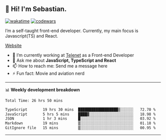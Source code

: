 ## 👋 Hi! I'm Sebastian.

[![wakatime](https://wakatime.com/badge/user/df0036c6-328a-4a39-be9b-e49417ed22a1.svg)](https://wakatime.com/@df0036c6-328a-4a39-be9b-e49417ed22a1)
[![codewars](https://www.codewars.com/users/sebavuye/badges/small)](https://www.codewars.com/users/sebavuye)

I’m a self-taught front-end developer. Currently, my main focus is Javascript(TS) and React.

[Website](https://sebastianvuye.be)

- 🔭 I’m currently working at [Telenet](https://telenet.be/) as a Front-end Developer
- 💬 Ask me about **JavaScript, TypeScript and React**
- 📫 How to reach me: Send me a message here
- ⚡ Fun fact: Movie and aviation nerd

-------

📊 **Weekly development breakdown**

<!--START_SECTION:waka-->

```txt
Total Time: 26 hrs 50 mins

TypeScript       19 hrs 30 mins  ██████████████████▒░░░░░░   72.70 %
JavaScript       5 hrs 5 mins    ████▓░░░░░░░░░░░░░░░░░░░░   18.98 %
JSON             1 hr 3 mins     █░░░░░░░░░░░░░░░░░░░░░░░░   03.92 %
Markdown         19 mins         ▒░░░░░░░░░░░░░░░░░░░░░░░░   01.18 %
GitIgnore file   15 mins         ▒░░░░░░░░░░░░░░░░░░░░░░░░   00.95 %
```

<!--END_SECTION:waka-->
-------
